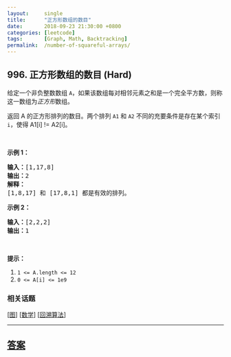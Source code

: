 ```yaml
---
layout:     single
title:      "正方形数组的数目"
date:       2018-09-23 21:30:00 +0800
categories: [leetcode]
tags:       [Graph, Math, Backtracking]
permalink:  /number-of-squareful-arrays/
---
```


## 996. 正方形数组的数目 (Hard)

<p>给定一个非负整数数组&nbsp;<code>A</code>，如果该数组每对相邻元素之和是一个完全平方数，则称这一数组为<em>正方形</em>数组。</p>

<p>返回 A 的正方形排列的数目。两个排列 <code>A1</code> 和 <code>A2</code> 不同的充要条件是存在某个索引 <code>i</code>，使得 A1[i] != A2[i]。</p>

<p>&nbsp;</p>

<p><strong>示例 1：</strong></p>

<pre><strong>输入：</strong>[1,17,8]
<strong>输出：</strong>2
<strong>解释：</strong>
[1,8,17] 和 [17,8,1] 都是有效的排列。
</pre>

<p><strong>示例 2：</strong></p>

<pre><strong>输入：</strong>[2,2,2]
<strong>输出：</strong>1
</pre>

<p>&nbsp;</p>

<p><strong>提示：</strong></p>

<ol>
	<li><code>1 &lt;= A.length &lt;= 12</code></li>
	<li><code>0 &lt;= A[i] &lt;= 1e9</code></li>
</ol>

### 相关话题
  [[图](https://github.com/openset/leetcode/tree/master/tag/graph/README.md)]
  [[数学](https://github.com/openset/leetcode/tree/master/tag/math/README.md)]
  [[回溯算法](https://github.com/openset/leetcode/tree/master/tag/backtracking/README.md)]

---

## [答案](https://github.com/openset/leetcode/tree/master/problems/number-of-squareful-arrays)
